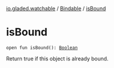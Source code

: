 [io.gladed.watchable](../index.md) / [Bindable](index.md) / [isBound](./is-bound.md)

# isBound

`open fun isBound(): `[`Boolean`](https://kotlinlang.org/api/latest/jvm/stdlib/kotlin/-boolean/index.html)

Return true if this object is already bound.

